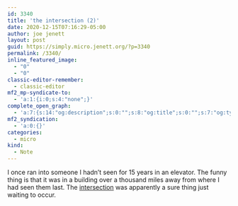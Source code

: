 ```yaml
---
id: 3340
title: 'the intersection (2)'
date: 2020-12-15T07:16:29-05:00
author: joe jenett
layout: post
guid: https://simply.micro.jenett.org/?p=3340
permalink: /3340/
inline_featured_image:
  - "0"
  - "0"
classic-editor-remember:
  - classic-editor
mf2_mp-syndicate-to:
  - 'a:1:{i:0;s:4:"none";}'
complete_open_graph:
  - 'a:7:{s:14:"og:description";s:0:"";s:8:"og:title";s:0:"";s:7:"og:type";s:0:"";s:12:"twitter:card";s:7:"summary";s:15:"twitter:creator";s:0:"";s:19:"twitter:description";s:0:"";s:8:"og:image";s:0:"";}'
mf2_syndication:
  - 'a:0:{}'
categories:
  - micro
kind:
  - Note
---
```

I once ran into someone I hadn’t seen for 15 years in an elevator. The funny thing is that it was in a building over a thousand miles away from where I had seen them last. The [intersection](https://jenett.org/intersect/intersector/) was apparently a sure thing just waiting to occur.